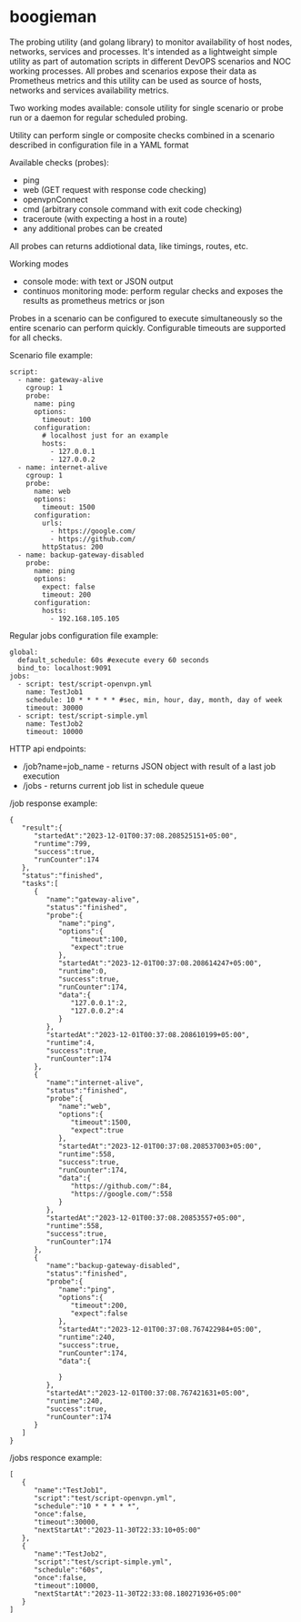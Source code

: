 # boogieman
The probing utility (and golang library) to monitor availability of host nodes, networks, services and processes.
It's intended as a lightweight simple utility as part of automation scripts in different DevOPS scenarios and NOC working processes. All probes and scenarios expose their data as Prometheus metrics and this utility can be used as source of hosts, networks and services availability metrics.

Two working modes available: console utility for single scenario or probe run or a daemon for regular scheduled probing. 

Utility can perform single or composite checks combined in a scenario described in configuration file in a YAML format

Available checks (probes): 
- ping
- web (GET request with response code checking) 
- openvpnConnect
- cmd (arbitrary console command with exit code checking)
- traceroute (with expecting a host in a route)
- any additional probes can be created

All probes can returns addiotional data, like timings, routes, etc. 

Working modes
- console mode: with text or JSON output
- continuos monitoring mode: perform regular checks and exposes the results as prometheus metrics or json

Probes in a scenario can be configured to execute simultaneously so the entire scenario can perform quickly. Configurable timeouts are supported for all checks. 

Scenario file example:

```
script:
  - name: gateway-alive
    cgroup: 1
    probe:
      name: ping
      options:
        timeout: 100
      configuration:
        # localhost just for an example
        hosts:
          - 127.0.0.1
          - 127.0.0.2
  - name: internet-alive
    cgroup: 1
    probe:
      name: web
      options:
        timeout: 1500
      configuration:
        urls:
          - https://google.com/
          - https://github.com/
        httpStatus: 200
  - name: backup-gateway-disabled
    probe:
      name: ping
      options:
        expect: false
        timeout: 200
      configuration:
        hosts:
          - 192.168.105.105
```

Regular jobs configuration file example:
```
global:
  default_schedule: 60s #execute every 60 seconds
  bind_to: localhost:9091
jobs:
  - script: test/script-openvpn.yml
    name: TestJob1
    schedule: 10 * * * * * #sec, min, hour, day, month, day of week
    timeout: 30000
  - script: test/script-simple.yml
    name: TestJob2
    timeout: 10000
```

HTTP api endpoints:
* /job?name=job_name - returns JSON object with result of a last job execution
* /jobs - returns current job list in schedule queue


/job response example:
```
{
   "result":{
      "startedAt":"2023-12-01T00:37:08.208525151+05:00",
      "runtime":799,
      "success":true,
      "runCounter":174
   },
   "status":"finished",
   "tasks":[
      {
         "name":"gateway-alive",
         "status":"finished",
         "probe":{
            "name":"ping",
            "options":{
               "timeout":100,
               "expect":true
            },
            "startedAt":"2023-12-01T00:37:08.208614247+05:00",
            "runtime":0,
            "success":true,
            "runCounter":174,
            "data":{
               "127.0.0.1":2,
               "127.0.0.2":4
            }
         },
         "startedAt":"2023-12-01T00:37:08.208610199+05:00",
         "runtime":4,
         "success":true,
         "runCounter":174
      },
      {
         "name":"internet-alive",
         "status":"finished",
         "probe":{
            "name":"web",
            "options":{
               "timeout":1500,
               "expect":true
            },
            "startedAt":"2023-12-01T00:37:08.208537003+05:00",
            "runtime":558,
            "success":true,
            "runCounter":174,
            "data":{
               "https://github.com/":84,
               "https://google.com/":558
            }
         },
         "startedAt":"2023-12-01T00:37:08.20853557+05:00",
         "runtime":558,
         "success":true,
         "runCounter":174
      },
      {
         "name":"backup-gateway-disabled",
         "status":"finished",
         "probe":{
            "name":"ping",
            "options":{
               "timeout":200,
               "expect":false
            },
            "startedAt":"2023-12-01T00:37:08.767422984+05:00",
            "runtime":240,
            "success":true,
            "runCounter":174,
            "data":{
               
            }
         },
         "startedAt":"2023-12-01T00:37:08.767421631+05:00",
         "runtime":240,
         "success":true,
         "runCounter":174
      }
   ]
}
```

/jobs responce example:
```
[
   {
      "name":"TestJob1",
      "script":"test/script-openvpn.yml",
      "schedule":"10 * * * * *",
      "once":false,
      "timeout":30000,
      "nextStartAt":"2023-11-30T22:33:10+05:00"
   },
   {
      "name":"TestJob2",
      "script":"test/script-simple.yml",
      "schedule":"60s",
      "once":false,
      "timeout":10000,
      "nextStartAt":"2023-11-30T22:33:08.180271936+05:00"
   }
]
```

